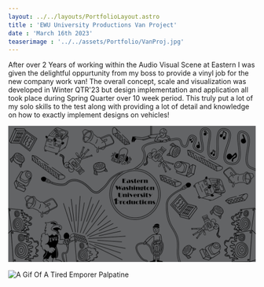 ```yaml
---
layout: ../../layouts/PortfolioLayout.astro
title : 'EWU University Productions Van Project'
date : 'March 16th 2023'
teaserimage : '../../assets/Portfolio/VanProj.jpg'
---
```


After over 2 Years of working within the Audio Visual Scene at Eastern I was given the delightful oppurtunity from my boss to provide a vinyl job for the new company work van! The overall concept, scale and visualization was developed in Winter QTR'23 but design implementation and application all took place during Spring Quarter over 10 week period. This truly put a lot of my solo skills to the test along with providing a lot of detail and knowledge on how to exactly implement designs on vehicles!

![The Design of the Van](../../../public/assets/Portfolio/VanProjDes.png)

![A Gif Of A Tired Emporer Palpatine](../../../public/assets/worthikids-palpatine.gif)